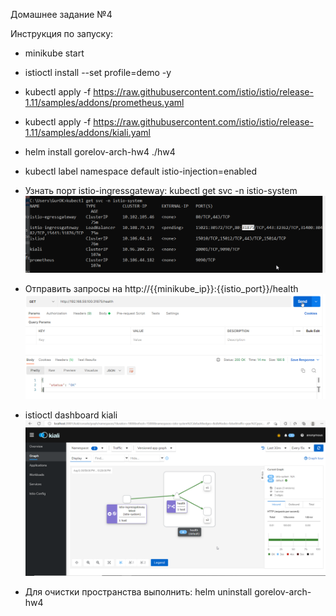 Домашнее задание №4

Инструкция по запуску:
- minikube start
- istioctl install --set profile=demo -y
- kubectl apply -f https://raw.githubusercontent.com/istio/istio/release-1.11/samples/addons/prometheus.yaml
- kubectl apply -f https://raw.githubusercontent.com/istio/istio/release-1.11/samples/addons/kiali.yaml
- helm install gorelov-arch-hw4 ./hw4
- kubectl label namespace default istio-injection=enabled

- Узнать порт istio-ingressgateway: 
  kubectl get svc -n istio-system
  ![img.png](img.png)
  
- Отправить запросы на http://{{minikube_ip}}:{{istio_port}}/health
![img_2.png](img_2.png)
  
- istioctl dashboard kiali
![img_1.png](img_1.png)

- Для очистки пространства выполнить: 
  helm uninstall gorelov-arch-hw4